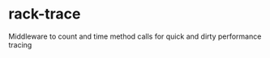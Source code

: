 rack-trace
==========

Middleware to count and time method calls for quick and dirty performance tracing
